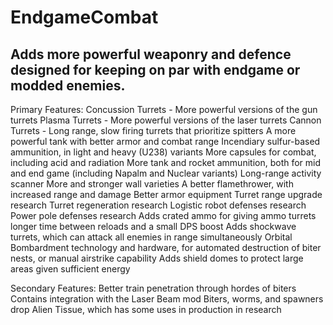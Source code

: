 # EndgameCombat
Adds more powerful weaponry and defence designed for keeping on par with endgame or modded enemies.
-----------------
Primary Features:
Concussion Turrets - More powerful versions of the gun turrets
Plasma Turrets - More powerful versions of the laser turrets
Cannon Turrets - Long range, slow firing turrets that prioritize spitters
A more powerful tank with better armor and combat range
Incendiary sulfur-based ammunition, in light and heavy (U238) variants
More capsules for combat, including acid and radiation
More tank and rocket ammunition, both for mid and end game (including Napalm and Nuclear variants)
Long-range activity scanner
More and stronger wall varieties
A better flamethrower, with increased range and damage
Better armor equipment
Turret range upgrade research
Turret regeneration research
Logistic robot defenses research
Power pole defenses research
Adds crated ammo for giving ammo turrets longer time between reloads and a small DPS boost
Adds shockwave turrets, which can attack all enemies in range simultaneously
Orbital Bombardment technology and hardware, for automated destruction of biter nests, or manual airstrike capability
Adds shield domes to protect large areas given sufficient energy

Secondary Features:
Better train penetration through hordes of biters
Contains integration with the Laser Beam mod
Biters, worms, and spawners drop Alien Tissue, which has some uses in production in research